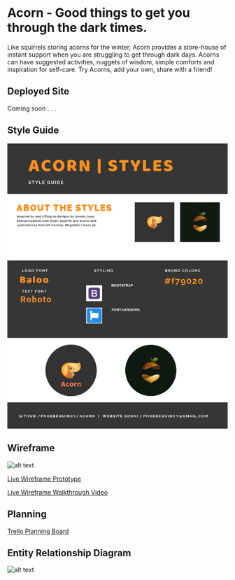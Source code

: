 # Acorn - Good things to get you through the dark times.
Like squirrels storing acorns for the winter, Acorn provides a store-house of instant support when you are struggling to get through dark days. Acorns can have suggested activities, nuggets of wisdom, simple comforts and inspiration for self-care. Try Acorns, add your own, share with a friend! 


## Deployed Site
Coming soon . . .


## Style Guide
![alt text](public/images/acorn_style_guide.png "Acorn Style Guide")


## Wireframe
![alt text](public/images/acorn-wire-frame.png "Acorn Wire Frame")

[Live Wireframe Prototype](https://xd.adobe.com/view/6c9a3119-de27-4519-5191-2e318be82058-1aab/)

[Live Wireframe Walkthrough Video](https://vimeo.com/321591711)


## Planning
[Trello Planning Board](https://trello.com/b/xQnuFAwx/phoebeq4project)

## Entity Relationship Diagram
![alt text](public/images/Acorn-ERD.png "Acorn ERD")
